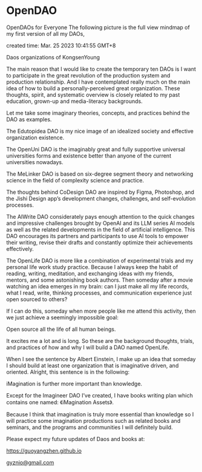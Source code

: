 # OpenDAO
OpenDAOs for Everyone
The following picture is the full view mindmap of my first version of all my DAOs, 

created time: Mar. 25 2023 10:41:55 GMT+8

Daos organizations of KongsenYoung

The main reason that I would like to create the temporary ten DAOs is I want to participate in the great revolution of the production system and production relationship. And I have contemplated really much on the main idea of how to build a personally-perceived great organization. These thoughts, spirit, and systematic overview is closely related to my past education, grown-up and media-literacy backgrounds.

Let me take some imaginary theories, concepts, and practices behind the DAO as examples.

The Edutopidea DAO is my nice image of an idealized society and effective organization existence.

The OpenUni DAO is the imaginably great and fully supportive universal universities forms and existence better than anyone of the current universities nowadays.

The MeLinker DAO is based on six-degree segment theory and networking science in the field of complexity science and practice.

The thoughts behind CoDesign DAO are inspired by Figma, Photoshop, and the Jishi Design app’s development changes, challenges, and self-evolution processes.

The AIWrite DAO considerately pays enough attention to the quick changes and impressive challenges brought by OpenAI and its LLM series AI models as well as the related developments in the field of artificial intelligence. This DAO encourages its partners and participants to use AI tools to empower their writing, revise their drafts and constantly optimize their achievements effectively.

The OpenLife DAO is more like a combination of experimental trials and my personal life work study practice. Because I always keep the habit of reading, writing, meditation, and exchanging ideas with my friends, mentors, and some astonishing book authors. Then someday after a movie watching an idea emerges in my brain: can I just make all my life records, what I read, write, thinking processes, and communication experience just open sourced to others? 

If I can do this, someday when more people like me attend this activity, then we just achieve a seemingly impossible goal: 

Open source all the life of all human beings. 

It excites me a lot and is long. So these are the background thoughts, trials, and practices of how and why I will build a DAO named OpenLife.

When I see the sentence by Albert Einstein, I make up an idea that someday I should build at least one organization that is imaginative driven, and oriented. Alright, this sentence is in the following:

iMagination is further more important than knowledge.

Except for the Imagineer DAO I’ve created, I have books writing plan which contains one named: 《iMagination Assets》. 

Because I think that imagination is truly more essential than knowledge so I will practice some imagination productions such as related books and seminars, and the programs and communities I will definitely build.

Please expect my future updates of Daos and books at:

https://guoyangzhen.github.io

gyznio@gmail.com
